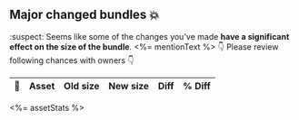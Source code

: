## Major changed bundles :boom:
:suspect: Seems like some of the changes you've made **have a significant effect on the size of the bundle**.
<%= mentionText %>
:point_down: Please review following chances with owners :point_down:

:mag_right: | Asset | Old size | New size | Diff | % Diff
------------ | ----- | -------- | -------- | ---- | ------
<%= assetStats %>